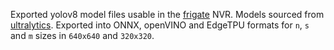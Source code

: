 
Exported yolov8 model files usable in the [frigate](https://github.com/blakeblackshear/frigate) NVR. Models sourced from [ultralytics](https://github.com/ultralytics/assets/releases/tag/v8.1.0). Exported into ONNX, openVINO and EdgeTPU formats for `n`, `s` and `m` sizes in `640x640` and `320x320`.

